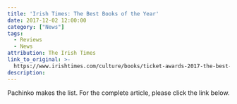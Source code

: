 ```yaml
---
title: 'Irish Times: The Best Books of the Year'
date: 2017-12-02 12:00:00
category: ["News"]
tags:
  - Reviews
  - News
attribution: The Irish Times
link_to_original: >-
  https://www.irishtimes.com/culture/books/ticket-awards-2017-the-best-books-of-the-year-1.3308403
description:
---
```



Pachinko makes the list. For the complete article, please click the link below.